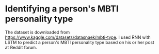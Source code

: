 # Identifying a person's MBTI personality type
The dataset is downloaded from https://www.kaggle.com/datasets/datasnaek/mbti-type. I used RNN with LSTM to predict a person's MBTI personality type based on his or her post at Reddit forum.
